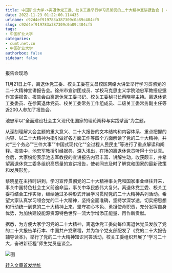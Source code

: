 ```yaml
---
title: 中国矿业大学->离退休党工委、校关工委举行学习贯彻党的二十大精神宣讲报告会 | cumt.net.cn
date: 2022-11-23 01:22:00.114435
urlname: c92d4ef919783a387309c0a89c404cf5
slug: c92d4ef919783a387309c0a89c404cf5
tags: 
- 中国矿业大学
categories:
- cumt.net.cn
- 中国矿业大学
authorbox: false
sidebar: false
---
```

报告会现场

11月21日上午，离退休党工委、校关工委在文昌校区网络大讲堂举行学习贯彻党的二十大精神宣讲报告会。徐州市宣讲团成员、学校马克思主义学院池忠军教授应邀作宣讲报告。报告会由离退休党工委书记、校关工委秘书长蔡晓星主持。离退休党工委委员、在徐离退休党员、校关工委常务工作组成员、二级关工委常务副主任等近200人参加了报告会。

池忠军以“全面建设社会主义现代化国家的理论阐释与实践擘画”为主题，
<!--more-->
从深刻理解大会主题的重大意义、二十大报告的文本结构和内容体系、重点把握的内容、以二十大精神为指引做好各方面工作等四个方面解读了党的二十大精神，并对“三个务必”“三件大事”“中国式现代化”“全过程人民民主”等进行了重点解读和阐释。报告中，池忠军教授引经据典，深入浅出，在场的离退休党员听得十分认真。会后，大家纷纷表示池忠军教授的宣讲报告内容丰富、讲解生动，收获颇丰，并希望离退休党工委多组织高质量的宣讲报告，使老同志及时了解党和国家的最新政策和发展形势。

蔡晓星在主持时讲到，学习宣传贯彻党的二十大精神事关党和国家事业继往开来，事关中国特色社会主义前途命运，事关中华民族伟大复兴。离退休党工委、校关工委将结合工作实际，继续通过多种形式开展学习贯彻党的二十大精神系列活动。希望大家认真学习领会党的二十大精神，坚持全面准确，坚持学深学透，切实把思想和行动统一到党的二十大精神上来，坚守初心本色、勇担使命职责，充分发挥自身优势，为加快建设能源资源特色世界一流大学增添正能量、再作新贡献。

据悉，为方便大家学习党的二十大精神，离退休党工委向每位离退休党员发放了党的二十大报告单行本、中国共产党章程，并为每个党支部配发了《党的二十大报告辅导读本》，举行了党的二十大精神知识问答活动，校关工委组织开展了“学习二十大，奋进新征程”师生党员座谈会。

![图](http://xwzx.cumt.edu.cn/_upload/article/images/9d/7f/f0b8d14642888839d370bfabcd12/1b45924f-9cb5-4876-9e83-239b941da517.jpg)

[转入文章首发地址](http://xwzx.cumt.edu.cn/b9/7f/c523a637311/page.htm)